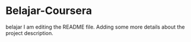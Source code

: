 # Belajar-Coursera
belajar
I am editing the README file. Adding some more details about the project description.

